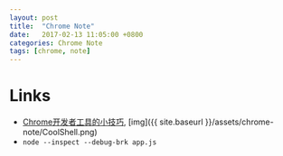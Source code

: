 ```yaml
---
layout: post
title:  "Chrome Note"
date:   2017-02-13 11:05:00 +0800
categories: Chrome Note
tags: [chrome, note]
---
```


# Links
* [Chrome开发者工具的小技巧](http://coolshell.cn/articles/17634.html), [img]({{ site.baseurl }}/assets/chrome-note/CoolShell.png)
* `node --inspect --debug-brk app.js`
